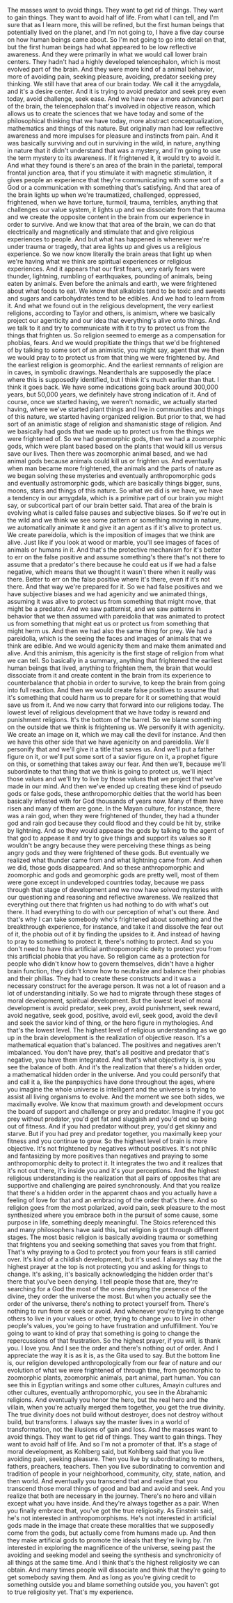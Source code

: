  The masses want to avoid things. They want to get rid of things. They want to gain things. They want to avoid half of life. From what I can tell, and I'm sure that as I learn more, this will be refined, but the first human beings that potentially lived on the planet, and I'm not going to, I have a five day course on how human beings came about. So I'm not going to go into detail on that, but the first human beings had what appeared to be low reflective awareness. And they were primarily in what we would call lower brain centers. They hadn't had a highly developed telencephalon, which is most evolved part of the brain. And they were more kind of a animal behavior, more of avoiding pain, seeking pleasure, avoiding, predator seeking prey thinking. We still have that area of our brain today. We call it the amygdala, and it's a desire center. And it is trying to avoid predator and seek prey even today, avoid challenge, seek ease. And we have now a more advanced part of the brain, the telencephalon that's involved in objective reason, which allows us to create the sciences that we have today and some of the philosophical thinking that we have today, more abstract conceptualization, mathematics and things of this nature. But originally man had low reflective awareness and more impulses for pleasure and instincts from pain. And it was basically surviving and out in surviving in the wild, in nature, anything in nature that it didn't understand that was a mystery, and I'm going to use the term mystery to its awareness. If it frightened it, it would try to avoid it. And what they found is there's an area of the brain in the parietal, temporal frontal junction area, that if you stimulate it with magnetic stimulation, it gives people an experience that they're communicating with some sort of a God or a communication with something that's satisfying. And that area of the brain lights up when we're traumatized, challenged, oppressed, frightened, when we have torture, turmoil, trauma, terribles, anything that challenges our value system, it lights up and we dissociate from that trauma and we create the opposite content in the brain from our experience in order to survive. And we know that that area of the brain, we can do that electrically and magnetically and stimulate that and give religious experiences to people. And but what has happened is whenever we're under trauma or tragedy, that area lights up and gives us a religious experience. So we now know literally the brain areas that light up when we're having what we think are spiritual experiences or religious experiences. And it appears that our first fears, very early fears were thunder, lightning, rumbling of earthquakes, pounding of animals, being eaten by animals. Even before the animals and earth, we were frightened about what foods to eat. We know that alkaloids tend to be toxic and sweets and sugars and carbohydrates tend to be edibles. And we had to learn from it. And what we found out in the religious development, the very earliest religions, according to Taylor and others, is animism, where we basically project our agenticity and our idea that everything's alive onto things. And we talk to it and try to communicate with it to try to protect us from the things that frighten us. So religion seemed to emerge as a compensation for phobias, fears. And we would propitiate the things that we'd be frightened of by talking to some sort of an animistic, you might say, agent that we then we would pray to to protect us from that thing we were frightened by. And the earliest religion is geomorphic. And the earliest remnants of religion are in caves, in symbolic drawings. Neanderthals are supposedly the place where this is supposedly identified, but I think it's much earlier than that. I think it goes back. We have some indications going back around 300,000 years, but 50,000 years, we definitely have strong indication of it. And of course, once we started having, we weren't nomadic, we actually started having, where we've started plant things and live in communities and things of this nature, we started having organized religion. But prior to that, we had sort of an animistic stage of religion and shamanistic stage of religion. And we basically had gods that we made up to protect us from the things we were frightened of. So we had geomorphic gods, then we had a zoomorphic gods, which were plant based based on the plants that would kill us versus save our lives. Then there was zoomorphic animal based, and we had animal gods because animals could kill us or frighten us. And eventually when man became more frightened, the animals and the parts of nature as we began solving these mysteries and eventually anthropomorphic gods and eventually astromorphic gods, which are basically things bigger, suns, moons, stars and things of this nature. So what we did is we have, we have a tendency in our amygdala, which is a primitive part of our brain you might say, or subcortical part of our brain better said. That area of the brain is evolving what is called false pauses and subjective biases. So if we're out in the wild and we think we see some pattern or something moving in nature, we automatically animate it and give it an agent as if it's alive to protect us. We create pareidolia, which is the imposition of images that we think are alive. Just like if you look at wood or marble, you'll see images of faces of animals or humans in it. And that's the protective mechanism for it's better to err on the false positive and assume something's there that's not there to assume that a predator's there because he could eat us if we had a false negative, which means that we thought it wasn't there when it really was there. Better to err on the false positive where it's there, even if it's not there. And that way we're prepared for it. So we had false positives and we have subjective biases and we had agenicity and we animated things, assuming it was alive to protect us from something that might move, that might be a predator. And we saw patternist, and we saw patterns in behavior that we then assumed with pareidolia that was animated to protect us from something that might eat us or protect us from something that might herm us. And then we had also the same thing for prey. We had a pareidolia, which is the seeing the faces and images of animals that we think are edible. And we would agenicity them and make them animated and alive. And this animism, this agenicity is the first stage of religion from what we can tell. So basically in a summary, anything that frightened the earliest human beings that lived, anything to frighten them, the brain that would dissociate from it and create content in the brain from its experience to counterbalance that phobia in order to survive, to keep the brain from going into full reaction. And then we would create false positives to assume that it's something that could harm us to prepare for it or something that would save us from it. And we now carry that forward into our religions today. The lowest level of religious development that we have today is reward and punishment religions. It's the bottom of the barrel. So we blame something on the outside that we think is frightening us. We personify it with agenicity. We create an image on it, which we may call the devil for instance. And then we have this other side that we have agenicity on and pareidolia. We'll personify that and we'll give it a title that saves us. And we'll put a father figure on it, or we'll put some sort of a savior figure on it, a prophet figure on this, or something that takes away our fear. And then we'll, because we'll subordinate to that thing that we think is going to protect us, we'll inject those values and we'll try to live by those values that we project that we've made in our mind. And then we've ended up creating these kind of pseudo gods or false gods, these anthropomorphic deities that the world has been basically infested with for God thousands of years now. Many of them have risen and many of them are gone. In the Mayan culture, for instance, there was a rain god, when they were frightened of thunder, they had a thunder god and rain god because they could flood and they could be hit by, strike by lightning. And so they would appease the gods by talking to the agent of that god to appease it and try to give things and support its values so it wouldn't be angry because they were perceiving these things as being angry gods and they were frightened of these gods. But eventually we realized what thunder came from and what lightning came from. And when we did, those gods disappeared. And so these anthropomorphic and zoomorphic and gods and geomorphic gods are pretty well, most of them were gone except in undeveloped countries today, because we pass through that stage of development and we now have solved mysteries with our questioning and reasoning and reflective awareness. We realized that everything out there that frighten us had nothing to do with what's out there. It had everything to do with our perception of what's out there. And that's why I can take somebody who's frightened about something and the breakthrough experience, for instance, and take it and dissolve the fear out of it, the phobia out of it by finding the upsides to it. And instead of having to pray to something to protect it, there's nothing to protect. And so you don't need to have this artificial anthropomorphic deity to protect you from this artificial phobia that you have. So religion came as a protection for people who didn't know how to govern themselves, didn't have a higher brain function, they didn't know how to neutralize and balance their phobias and their philias. They had to create these constructs and it was a necessary construct for the average person. It was not a lot of reason and a lot of understanding initially. So we had to migrate through these stages of moral development, spiritual development. But the lowest level of moral development is avoid predator, seek prey, avoid punishment, seek reward, avoid negative, seek good, positive, avoid evil, seek good, avoid the devil and seek the savior kind of thing, or the hero figure in mythologies. And that's the lowest level. The highest level of religious understanding as we go up in the brain development is the realization of objective reason. It's a mathematical equation that's balanced. The positives and negatives aren't imbalanced. You don't have prey, that's all positive and predator that's negative, you have them integrated. And that's what objectivity is, is you see the balance of both. And it's the realization that there's a hidden order, a mathematical hidden order in the universe. And you could personify that and call it a, like the panpsychics have done throughout the ages, where you imagine the whole universe is intelligent and the universe is trying to assist all living organisms to evolve. And the moment we see both sides, we maximally evolve. We know that maximum growth and development occurs the board of support and challenge or prey and predator. Imagine if you got prey without predator, you'd get fat and sluggish and you'd end up being out of fitness. And if you had predator without prey, you'd get skinny and starve. But if you had prey and predator together, you maximally keep your fitness and you continue to grow. So the highest level of brain is more objective. It's not frightened by negatives without positives. It's not philic and fantasizing by more positives than negatives and praying to some anthropomorphic deity to protect it. It integrates the two and it realizes that it's not out there, it's inside you and it's your perceptions. And the highest religious understanding is the realization that all pairs of opposites that are supportive and challenging are paired synchronously. And that you realize that there's a hidden order in the apparent chaos and you actually have a feeling of love for that and an embracing of the order that's there. And so religion goes from the most polarized, avoid pain, seek pleasure to the most synthesized where you embrace both in the pursuit of some cause, some purpose in life, something deeply meaningful. The Stoics referenced this and many philosophers have said this, but religion is got through different stages. The most basic religion is basically avoiding trauma or something that frightens you and seeking something that saves you from that fright. That's why praying to a God to protect you from your fears is still carried over. It's kind of a childish development, but it's used. I always say that the highest prayer at the top is not protecting you and asking for things to change. It's asking, it's basically acknowledging the hidden order that's there that you've been denying. I tell people those that are, they're searching for a God the most of the ones denying the presence of the divine, they order the universe the most. But when you actually see the order of the universe, there's nothing to protect yourself from. There's nothing to run from or seek or avoid. And whenever you're trying to change others to live in your values or other, trying to change you to live in other people's values, you're going to have frustration and unfulfillment. You're going to want to kind of pray that something is going to change the repercussions of that frustration. So the highest prayer, if you will, is thank you. I love you. And I see the order and there's nothing out of order. And I appreciate the way it is as it is, as the Gita used to say. But the bottom line is, our religion developed anthropologically from our fear of nature and our evolution of what we were frightened of through time, from geomorphic to zoomorphic plants, zoomorphic animals, part animal, part human. You can see this in Egyptian writings and some other cultures, Amayin cultures and other cultures, eventually anthropomorphic, you see in the Abrahamic religions. And eventually you honor the hero, but the real hero and the villain, when you're actually merged them together, you get the true divinity. The true divinity does not build without destroyer, does not destroy without build, but transforms. I always say the master lives in a world of transformation, not the illusions of gain and loss. And the masses want to avoid things. They want to get rid of things. They want to gain things. They want to avoid half of life. And so I'm not a promoter of that. It's a stage of moral development, as Kohlberg said, but Kohlberg said that you live avoiding pain, seeking pleasure. Then you live by subordinating to mothers, fathers, preachers, teachers. Then you live subordinating to convention and tradition of people in your neighborhood, community, city, state, nation, and then world. And eventually you transcend that and realize that you transcend those moral things of good and bad and avoid and seek. And you realize that both are necessary in the journey. There's no hero and villain except what you have inside. And they're always together as a pair. When you finally embrace that, you've got the true religiosity. As Einstein said, he's not interested in anthropomorphisms. He's not interested in artificial gods made in the image that create these moralities that we supposedly come from the gods, but actually come from humans made up. And then they make artificial gods to promote the ideals that they're living by. I'm interested in exploring the magnificence of the universe, seeing past the avoiding and seeking model and seeing the synthesis and synchronicity of all things at the same time. And I think that's the highest religiosity we can obtain. And many times people will dissociate and think that they're going to get somebody saving them. And as long as you're giving credit to something outside you and blame something outside you, you haven't got to true religiosity yet. That's my experience.